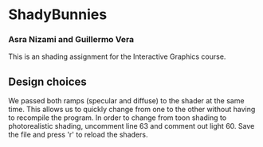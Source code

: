 # ShadyBunnies
### Asra Nizami and Guillermo Vera

This is an shading assignment for the Interactive Graphics course.

## Design choices
We passed both ramps (specular and diffuse) to the shader at the same time. This allows us to quickly change from one to the other without having to recompile the program.
In order to change from toon shading to photorealistic shading, uncomment line 63 and comment out light 60. Save the file and press 'r' to reload the shaders.

